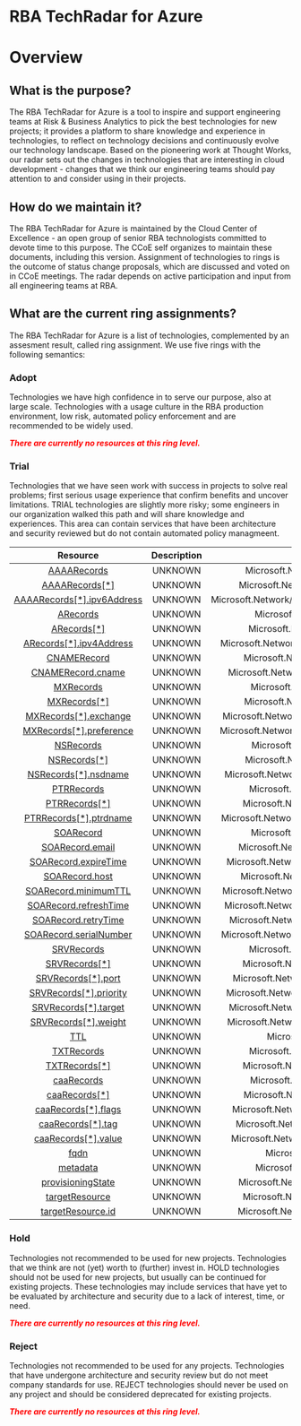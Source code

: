 
RBA TechRadar for Azure
=======================

# Overview

## What is the purpose?


The RBA TechRadar for Azure is a tool to inspire and support engineering teams at Risk & Business Analytics to pick the best technologies for new projects; it provides a platform to share knowledge and experience in technologies, to reflect on technology decisions and continuously evolve our technology landscape.  Based on the pioneering work at Thought Works, our radar sets out the changes in technologies that are interesting in cloud development - changes that we think our engineering teams should pay attention to and consider using in their projects.
## How do we maintain it?


The RBA TechRadar for Azure is maintained by the Cloud Center of Excellence - an open group of senior RBA technologists committed to devote time to this purpose.  The CCoE self organizes to maintain these documents, including this version.  Assignment of technologies to rings is the outcome of status change proposals, which are discussed and voted on in CCoE meetings.  The radar depends on active participation and input from all engineering teams at RBA.
## What are the current ring assignments?


The RBA TechRadar for Azure is a list of technologies, complemented by an assesment result, called ring assignment.  We use five rings with the following semantics:
### Adopt


Technologies we have high confidence in to serve our purpose, also at large scale.  Technologies with a usage culture in the RBA production environment, low risk, automated policy enforcement and are recommended to be widely used.  
  
***<font color="red"> There are currently no resources at this ring level. </font>***
### Trial


Technologies that we have seen work with success in projects to solve real problems;  first serious usage experience that confirm benefits and uncover limitations.  TRIAL technologies are slightly more risky; some engineers in our organization walked this path and will share knowledge and experiences.  This area can contain services that have been architecture and security reviewed but do not contain automated policy managmeent.  

|Resource|Description|Path|Status|
| :---: | :---: | :---: | :---: |
|[AAAARecords](https://github.com/openrba/python-azure-techradar/blob/master/Microsoft.Network/dnszones/CNAME/AAAARecords)|UNKNOWN|Microsoft.Network/dnszones/CNAME/AAAARecords|TRIAL|
|[AAAARecords[*]](https://github.com/openrba/python-azure-techradar/blob/master/Microsoft.Network/dnszones/CNAME/AAAARecords[*])|UNKNOWN|Microsoft.Network/dnszones/CNAME/AAAARecords[*]|TRIAL|
|[AAAARecords[*].ipv6Address](https://github.com/openrba/python-azure-techradar/blob/master/Microsoft.Network/dnszones/CNAME/AAAARecords[*].ipv6Address)|UNKNOWN|Microsoft.Network/dnszones/CNAME/AAAARecords[*].ipv6Address|TRIAL|
|[ARecords](https://github.com/openrba/python-azure-techradar/blob/master/Microsoft.Network/dnszones/CNAME/ARecords)|UNKNOWN|Microsoft.Network/dnszones/CNAME/ARecords|TRIAL|
|[ARecords[*]](https://github.com/openrba/python-azure-techradar/blob/master/Microsoft.Network/dnszones/CNAME/ARecords[*])|UNKNOWN|Microsoft.Network/dnszones/CNAME/ARecords[*]|TRIAL|
|[ARecords[*].ipv4Address](https://github.com/openrba/python-azure-techradar/blob/master/Microsoft.Network/dnszones/CNAME/ARecords[*].ipv4Address)|UNKNOWN|Microsoft.Network/dnszones/CNAME/ARecords[*].ipv4Address|TRIAL|
|[CNAMERecord](https://github.com/openrba/python-azure-techradar/blob/master/Microsoft.Network/dnszones/CNAME/CNAMERecord)|UNKNOWN|Microsoft.Network/dnszones/CNAME/CNAMERecord|TRIAL|
|[CNAMERecord.cname](https://github.com/openrba/python-azure-techradar/blob/master/Microsoft.Network/dnszones/CNAME/CNAMERecord.cname)|UNKNOWN|Microsoft.Network/dnszones/CNAME/CNAMERecord.cname|TRIAL|
|[MXRecords](https://github.com/openrba/python-azure-techradar/blob/master/Microsoft.Network/dnszones/CNAME/MXRecords)|UNKNOWN|Microsoft.Network/dnszones/CNAME/MXRecords|TRIAL|
|[MXRecords[*]](https://github.com/openrba/python-azure-techradar/blob/master/Microsoft.Network/dnszones/CNAME/MXRecords[*])|UNKNOWN|Microsoft.Network/dnszones/CNAME/MXRecords[*]|TRIAL|
|[MXRecords[*].exchange](https://github.com/openrba/python-azure-techradar/blob/master/Microsoft.Network/dnszones/CNAME/MXRecords[*].exchange)|UNKNOWN|Microsoft.Network/dnszones/CNAME/MXRecords[*].exchange|TRIAL|
|[MXRecords[*].preference](https://github.com/openrba/python-azure-techradar/blob/master/Microsoft.Network/dnszones/CNAME/MXRecords[*].preference)|UNKNOWN|Microsoft.Network/dnszones/CNAME/MXRecords[*].preference|TRIAL|
|[NSRecords](https://github.com/openrba/python-azure-techradar/blob/master/Microsoft.Network/dnszones/CNAME/NSRecords)|UNKNOWN|Microsoft.Network/dnszones/CNAME/NSRecords|TRIAL|
|[NSRecords[*]](https://github.com/openrba/python-azure-techradar/blob/master/Microsoft.Network/dnszones/CNAME/NSRecords[*])|UNKNOWN|Microsoft.Network/dnszones/CNAME/NSRecords[*]|TRIAL|
|[NSRecords[*].nsdname](https://github.com/openrba/python-azure-techradar/blob/master/Microsoft.Network/dnszones/CNAME/NSRecords[*].nsdname)|UNKNOWN|Microsoft.Network/dnszones/CNAME/NSRecords[*].nsdname|TRIAL|
|[PTRRecords](https://github.com/openrba/python-azure-techradar/blob/master/Microsoft.Network/dnszones/CNAME/PTRRecords)|UNKNOWN|Microsoft.Network/dnszones/CNAME/PTRRecords|TRIAL|
|[PTRRecords[*]](https://github.com/openrba/python-azure-techradar/blob/master/Microsoft.Network/dnszones/CNAME/PTRRecords[*])|UNKNOWN|Microsoft.Network/dnszones/CNAME/PTRRecords[*]|TRIAL|
|[PTRRecords[*].ptrdname](https://github.com/openrba/python-azure-techradar/blob/master/Microsoft.Network/dnszones/CNAME/PTRRecords[*].ptrdname)|UNKNOWN|Microsoft.Network/dnszones/CNAME/PTRRecords[*].ptrdname|TRIAL|
|[SOARecord](https://github.com/openrba/python-azure-techradar/blob/master/Microsoft.Network/dnszones/CNAME/SOARecord)|UNKNOWN|Microsoft.Network/dnszones/CNAME/SOARecord|TRIAL|
|[SOARecord.email](https://github.com/openrba/python-azure-techradar/blob/master/Microsoft.Network/dnszones/CNAME/SOARecord.email)|UNKNOWN|Microsoft.Network/dnszones/CNAME/SOARecord.email|TRIAL|
|[SOARecord.expireTime](https://github.com/openrba/python-azure-techradar/blob/master/Microsoft.Network/dnszones/CNAME/SOARecord.expireTime)|UNKNOWN|Microsoft.Network/dnszones/CNAME/SOARecord.expireTime|TRIAL|
|[SOARecord.host](https://github.com/openrba/python-azure-techradar/blob/master/Microsoft.Network/dnszones/CNAME/SOARecord.host)|UNKNOWN|Microsoft.Network/dnszones/CNAME/SOARecord.host|TRIAL|
|[SOARecord.minimumTTL](https://github.com/openrba/python-azure-techradar/blob/master/Microsoft.Network/dnszones/CNAME/SOARecord.minimumTTL)|UNKNOWN|Microsoft.Network/dnszones/CNAME/SOARecord.minimumTTL|TRIAL|
|[SOARecord.refreshTime](https://github.com/openrba/python-azure-techradar/blob/master/Microsoft.Network/dnszones/CNAME/SOARecord.refreshTime)|UNKNOWN|Microsoft.Network/dnszones/CNAME/SOARecord.refreshTime|TRIAL|
|[SOARecord.retryTime](https://github.com/openrba/python-azure-techradar/blob/master/Microsoft.Network/dnszones/CNAME/SOARecord.retryTime)|UNKNOWN|Microsoft.Network/dnszones/CNAME/SOARecord.retryTime|TRIAL|
|[SOARecord.serialNumber](https://github.com/openrba/python-azure-techradar/blob/master/Microsoft.Network/dnszones/CNAME/SOARecord.serialNumber)|UNKNOWN|Microsoft.Network/dnszones/CNAME/SOARecord.serialNumber|TRIAL|
|[SRVRecords](https://github.com/openrba/python-azure-techradar/blob/master/Microsoft.Network/dnszones/CNAME/SRVRecords)|UNKNOWN|Microsoft.Network/dnszones/CNAME/SRVRecords|TRIAL|
|[SRVRecords[*]](https://github.com/openrba/python-azure-techradar/blob/master/Microsoft.Network/dnszones/CNAME/SRVRecords[*])|UNKNOWN|Microsoft.Network/dnszones/CNAME/SRVRecords[*]|TRIAL|
|[SRVRecords[*].port](https://github.com/openrba/python-azure-techradar/blob/master/Microsoft.Network/dnszones/CNAME/SRVRecords[*].port)|UNKNOWN|Microsoft.Network/dnszones/CNAME/SRVRecords[*].port|TRIAL|
|[SRVRecords[*].priority](https://github.com/openrba/python-azure-techradar/blob/master/Microsoft.Network/dnszones/CNAME/SRVRecords[*].priority)|UNKNOWN|Microsoft.Network/dnszones/CNAME/SRVRecords[*].priority|TRIAL|
|[SRVRecords[*].target](https://github.com/openrba/python-azure-techradar/blob/master/Microsoft.Network/dnszones/CNAME/SRVRecords[*].target)|UNKNOWN|Microsoft.Network/dnszones/CNAME/SRVRecords[*].target|TRIAL|
|[SRVRecords[*].weight](https://github.com/openrba/python-azure-techradar/blob/master/Microsoft.Network/dnszones/CNAME/SRVRecords[*].weight)|UNKNOWN|Microsoft.Network/dnszones/CNAME/SRVRecords[*].weight|TRIAL|
|[TTL](https://github.com/openrba/python-azure-techradar/blob/master/Microsoft.Network/dnszones/CNAME/TTL)|UNKNOWN|Microsoft.Network/dnszones/CNAME/TTL|TRIAL|
|[TXTRecords](https://github.com/openrba/python-azure-techradar/blob/master/Microsoft.Network/dnszones/CNAME/TXTRecords)|UNKNOWN|Microsoft.Network/dnszones/CNAME/TXTRecords|TRIAL|
|[TXTRecords[*]](https://github.com/openrba/python-azure-techradar/blob/master/Microsoft.Network/dnszones/CNAME/TXTRecords[*])|UNKNOWN|Microsoft.Network/dnszones/CNAME/TXTRecords[*]|TRIAL|
|[caaRecords](https://github.com/openrba/python-azure-techradar/blob/master/Microsoft.Network/dnszones/CNAME/caaRecords)|UNKNOWN|Microsoft.Network/dnszones/CNAME/caaRecords|TRIAL|
|[caaRecords[*]](https://github.com/openrba/python-azure-techradar/blob/master/Microsoft.Network/dnszones/CNAME/caaRecords[*])|UNKNOWN|Microsoft.Network/dnszones/CNAME/caaRecords[*]|TRIAL|
|[caaRecords[*].flags](https://github.com/openrba/python-azure-techradar/blob/master/Microsoft.Network/dnszones/CNAME/caaRecords[*].flags)|UNKNOWN|Microsoft.Network/dnszones/CNAME/caaRecords[*].flags|TRIAL|
|[caaRecords[*].tag](https://github.com/openrba/python-azure-techradar/blob/master/Microsoft.Network/dnszones/CNAME/caaRecords[*].tag)|UNKNOWN|Microsoft.Network/dnszones/CNAME/caaRecords[*].tag|TRIAL|
|[caaRecords[*].value](https://github.com/openrba/python-azure-techradar/blob/master/Microsoft.Network/dnszones/CNAME/caaRecords[*].value)|UNKNOWN|Microsoft.Network/dnszones/CNAME/caaRecords[*].value|TRIAL|
|[fqdn](https://github.com/openrba/python-azure-techradar/blob/master/Microsoft.Network/dnszones/CNAME/fqdn)|UNKNOWN|Microsoft.Network/dnszones/CNAME/fqdn|TRIAL|
|[metadata](https://github.com/openrba/python-azure-techradar/blob/master/Microsoft.Network/dnszones/CNAME/metadata)|UNKNOWN|Microsoft.Network/dnszones/CNAME/metadata|TRIAL|
|[provisioningState](https://github.com/openrba/python-azure-techradar/blob/master/Microsoft.Network/dnszones/CNAME/provisioningState)|UNKNOWN|Microsoft.Network/dnszones/CNAME/provisioningState|TRIAL|
|[targetResource](https://github.com/openrba/python-azure-techradar/blob/master/Microsoft.Network/dnszones/CNAME/targetResource)|UNKNOWN|Microsoft.Network/dnszones/CNAME/targetResource|TRIAL|
|[targetResource.id](https://github.com/openrba/python-azure-techradar/blob/master/Microsoft.Network/dnszones/CNAME/targetResource.id)|UNKNOWN|Microsoft.Network/dnszones/CNAME/targetResource.id|TRIAL|

### Hold


Technologies not recommended to be used for new projects. Technologies that we think are not (yet) worth to (further) invest in.  HOLD technologies should not be used for new projects, but usually can be continued for existing projects.  These technologies may include services that have yet to be evaluated by architecture and security due to a lack of interest, time, or need.  
  
***<font color="red"> There are currently no resources at this ring level. </font>***
### Reject


Technologies not recommended to be used for any projects. Technologies that have undergone architecture and security review but do not meet company standards for use.  REJECT technologies should never be used on any project and should be considered deprecated for existing projects.  
  
***<font color="red"> There are currently no resources at this ring level. </font>***